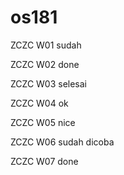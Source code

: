 # os181
ZCZC W01 sudah

ZCZC W02 done

ZCZC W03 selesai

ZCZC W04 ok

ZCZC W05 nice

ZCZC W06 sudah dicoba

ZCZC W07 done
